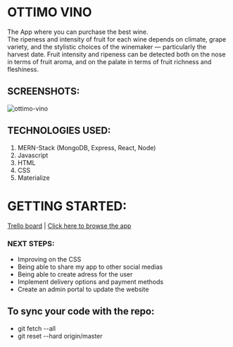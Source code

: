 # OTTIMO VINO 
The App where you can purchase the best wine.  
The ripeness and intensity of fruit for each wine depends on climate, grape variety, and the stylistic choices of the winemaker — particularly the harvest date. Fruit intensity and ripeness can be detected both on the nose in terms of fruit aroma, and on the palate in terms of fruit richness and fleshiness.



## SCREENSHOTS:
![ottimo-vino](https://imgur.com/PYZOMNc.png)


## TECHNOLOGIES USED: 
1. MERN-Stack (MongoDB, Express, React, Node)
2. Javascript
3. HTML
4. CSS
5. Materialize


# GETTING STARTED:  
[Trello board](https://trello.com/b/wr0tSVSr/ottimo-vino-pjct-4) | 
[Click here to browse the app](https://ottimo-vino.herokuapp.com/)

### NEXT STEPS: 
* Improving on the CSS 
* Being able to share my app to other social medias
* Being able to create adress for the user
* Implement delivery options and payment methods
* Create an admin portal to update the website





## To sync your code with the repo:

- git fetch --all
- git reset --hard origin/master